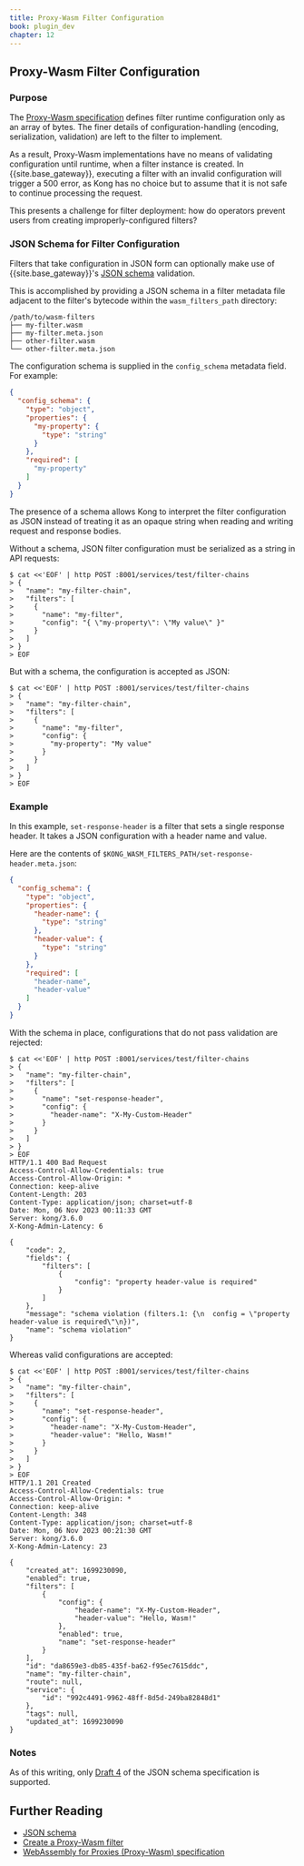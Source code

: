 ```yaml
---
title: Proxy-Wasm Filter Configuration
book: plugin_dev
chapter: 12
---
```


## Proxy-Wasm Filter Configuration

### Purpose

The [Proxy-Wasm specification](https://github.com/proxy-wasm/spec) defines
filter runtime configuration only as an array of bytes. The finer details of
configuration-handling (encoding, serialization, validation) are left to the
filter to implement.

As a result, Proxy-Wasm implementations have no means of validating
configuration until runtime, when a filter instance is created. In
{{site.base_gateway}}, executing a filter with an invalid configuration will
trigger a 500 error, as Kong has no choice but to assume that it is not safe to
continue processing the request.

This presents a challenge for filter deployment: how do operators prevent users
from creating improperly-configured filters?

### JSON Schema for Filter Configuration

Filters that take configuration in JSON form can optionally make use of 
{{site.base_gateway}}'s [JSON schema](https://json-schema.org/) validation.

This is accomplished by providing a JSON schema in a filter metadata file
adjacent to the filter's bytecode within the `wasm_filters_path` directory:

```
/path/to/wasm-filters
├── my-filter.wasm
├── my-filter.meta.json
├── other-filter.wasm
└── other-filter.meta.json
```

The configuration schema is supplied in the `config_schema` metadata field. For example:

```json
{
  "config_schema": {
    "type": "object",
    "properties": {
      "my-property": {
        "type": "string"
      }
    },
    "required": [
      "my-property"
    ]
  }
}
```

The presence of a schema allows Kong to interpret the filter configuration as
JSON instead of treating it as an opaque string when reading and writing request
and response bodies.

Without a schema, JSON filter configuration must be serialized as a string in
API requests:

```console
$ cat <<'EOF' | http POST :8001/services/test/filter-chains
> {
>   "name": "my-filter-chain",
>   "filters": [
>     {
>       "name": "my-filter",
>       "config": "{ \"my-property\": \"My value\" }"
>     }
>   ]
> }
> EOF
```

But with a schema, the configuration is accepted as JSON:

```console
$ cat <<'EOF' | http POST :8001/services/test/filter-chains
> {
>   "name": "my-filter-chain",
>   "filters": [
>     {
>       "name": "my-filter",
>       "config": {
>         "my-property": "My value"
>       }
>     }
>   ]
> }
> EOF
```

### Example

In this example, `set-response-header` is a filter that sets a single response
header. It takes a JSON configuration with a header name and value.

Here are the contents of `$KONG_WASM_FILTERS_PATH/set-response-header.meta.json`:

```json
{
  "config_schema": {
    "type": "object",
    "properties": {
      "header-name": {
        "type": "string"
      },
      "header-value": {
        "type": "string"
      }
    },
    "required": [
      "header-name",
      "header-value"
    ]
  }
}
```

With the schema in place, configurations that do not pass validation are
rejected:

```console
$ cat <<'EOF' | http POST :8001/services/test/filter-chains
> {
>   "name": "my-filter-chain",
>   "filters": [
>     {
>       "name": "set-response-header",
>       "config": {
>         "header-name": "X-My-Custom-Header"
>       }
>     }
>   ]
> }
> EOF
HTTP/1.1 400 Bad Request
Access-Control-Allow-Credentials: true
Access-Control-Allow-Origin: *
Connection: keep-alive
Content-Length: 203
Content-Type: application/json; charset=utf-8
Date: Mon, 06 Nov 2023 00:11:33 GMT
Server: kong/3.6.0
X-Kong-Admin-Latency: 6

{
    "code": 2,
    "fields": {
        "filters": [
            {
                "config": "property header-value is required"
            }
        ]
    },
    "message": "schema violation (filters.1: {\n  config = \"property header-value is required\"\n})",
    "name": "schema violation"
}
```

Whereas valid configurations are accepted:

```console
$ cat <<'EOF' | http POST :8001/services/test/filter-chains
> {
>   "name": "my-filter-chain",
>   "filters": [
>     {
>       "name": "set-response-header",
>       "config": {
>         "header-name": "X-My-Custom-Header",
>         "header-value": "Hello, Wasm!"
>       }
>     }
>   ]
> }
> EOF
HTTP/1.1 201 Created
Access-Control-Allow-Credentials: true
Access-Control-Allow-Origin: *
Connection: keep-alive
Content-Length: 348
Content-Type: application/json; charset=utf-8
Date: Mon, 06 Nov 2023 00:21:30 GMT
Server: kong/3.6.0
X-Kong-Admin-Latency: 23

{
    "created_at": 1699230090,
    "enabled": true,
    "filters": [
        {
            "config": {
                "header-name": "X-My-Custom-Header",
                "header-value": "Hello, Wasm!"
            },
            "enabled": true,
            "name": "set-response-header"
        }
    ],
    "id": "da8659e3-db85-435f-ba62-f95ec7615ddc",
    "name": "my-filter-chain",
    "route": null,
    "service": {
        "id": "992c4491-9962-48ff-8d5d-249ba82848d1"
    },
    "tags": null,
    "updated_at": 1699230090
}
```

### Notes

As of this writing, only [Draft 4](https://json-schema.org/specification-links#draft-4)
of the JSON schema specification is supported.

## Further Reading

* [JSON schema](https://json-schema.org/)
* [Create a Proxy-Wasm filter](/gateway/latest/plugin-development/wasm/filter-development-guide)
* [WebAssembly for Proxies (Proxy-Wasm) specification](https://github.com/proxy-wasm/spec)
